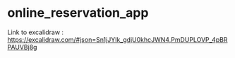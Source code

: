 # online_reservation_app

Link to excalidraw : https://excalidraw.com/#json=Sn1jJYIk_gdjU0khcJWN4,PmDUPLOVP_4pBRPAUVBj8g



